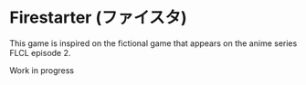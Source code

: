 # Firestarter (ファイスタ)
This game is inspired on the fictional game that appears on the anime series FLCL episode 2.

Work in progress
